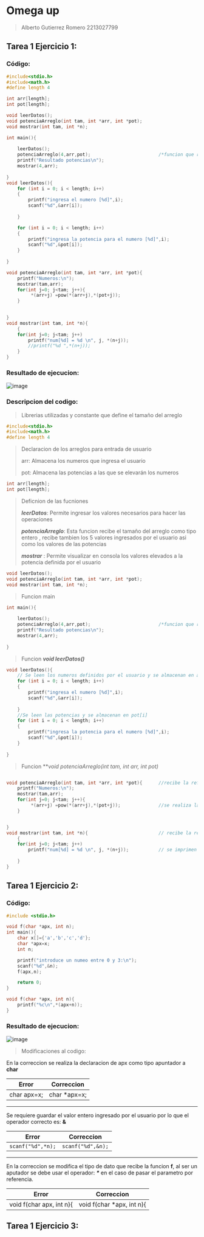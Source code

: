 # Omega up

>Alberto Gutierrez Romero
> 2213027799

## Tarea 1 Ejercicio 1: 
> 

### Código:

```c
#include<stdio.h>
#include<math.h>
#define length 4

int arr[length];
int pot[length];

void leerDatos();
void potenciaArreglo(int tam, int *arr, int *pot);
void mostrar(int tam, int *n);

int main(){
    
    leerDatos();
    potenciaArreglo(4,arr,pot);                         /*funcion que recibe dos arreglos por referencia*/
    printf("Resultado potencias\n");
    mostrar(4,arr);
    
}
void leerDatos(){
    for (int i = 0; i < length; i++)
    {
        printf("ingresa el numero [%d]",i);
        scanf("%d",&arr[i]);
 
    }

    for (int i = 0; i < length; i++)
    {
        printf("ingresa la potencia para el numero [%d]",i);
        scanf("%d",&pot[i]); 
    }
    
}

void potenciaArreglo(int tam, int *arr, int *pot){
    printf("Numeros:\n");
    mostrar(tam,arr);
    for(int j=0; j<tam; j++){
         *(arr+j) =pow(*(arr+j),*(pot+j));
    }
       

}
void mostrar(int tam, int *n){
    {
    for(int j=0; j<tam; j++)
        printf("num[%d] = %d \n", j, *(n+j));
        //printf("%d ",*(n+j));
    }
}

```
### Resultado de ejecucion:

![image](/UNIT1/images/imgt1.png)

### Descripcion del codigo:

>Librerias utilizadas y constante que define el tamaño del arreglo

```c
#include<stdio.h>
#include<math.h>
#define length 4

```

> Declaracion de los arreglos para entrada de usuario
>
> arr: Almacena los numeros que ingresa el usuario
>
> pot: Almacena las potencias a las que se elevarán los numeros

```c
int arr[length];
int pot[length];

```
> Deficnion de las fucniones 
>
> ***leerDatos***: Permite ingresar los valores necesarios para hacer las operaciones 
>
> ***potenciaArreglo***: Esta funcion recibe el tamaño del arreglo como tipo entero , recibe tambien los 5 valores         ingresados por el usuario asi como los valores de las potencias
>
> ***mostrar*** : Permite visualizar en consola los valores elevados a la potencia definida por el usuario

```c
void leerDatos();
void potenciaArreglo(int tam, int *arr, int *pot);
void mostrar(int tam, int *n);
```
> Funcion main

```c
int main(){
    
    leerDatos();
    potenciaArreglo(4,arr,pot);                         /*funcion que recibe dos arreglos por referencia*/
    printf("Resultado potencias\n");
    mostrar(4,arr);
    
}

```

> Funcion ***void leerDatos()***
>
```c
void leerDatos(){
    // Se leen los numeros definidos por el usuario y se almacenan en arr[i]
    for (int i = 0; i < length; i++)
    {
        printf("ingresa el numero [%d]",i);
        scanf("%d",&arr[i]);
 
    }
    //Se leen las potencias y se almacenan en pot[i]
    for (int i = 0; i < length; i++)
    {
        printf("ingresa la potencia para el numero [%d]",i);
        scanf("%d",&pot[i]); 
    }
    
}
```

>Funcion ***void potenciaArreglo(int tam, int *arr, int *pot)***

```c

void potenciaArreglo(int tam, int *arr, int *pot){      //recibe la referencia de los arreglos  y un entero
    printf("Numeros:\n");
    mostrar(tam,arr);
    for(int j=0; j<tam; j++){
         *(arr+j) =pow(*(arr+j),*(pot+j));              //se realiza la operacion de potencia con los datos i de cada arreglo 
    }
```
>

```c

}
void mostrar(int tam, int *n){                          // recibe la referencia de un arreglo y un entero
    {
    for(int j=0; j<tam; j++)
        printf("num[%d] = %d \n", j, *(n+j));           // se imprimen los datos del arreglo utilizando la direccion del dato 
        
    }
}

```

## Tarea 1 Ejercicio 2: 


### Código:

```c
#include <stdio.h>

void f(char *apx, int n);
int main(){
    char x[]={'a','b','c','d'};
    char *apx=x; 
    int n;

    printf("introduce un numeo entre 0 y 3:\n");
    scanf("%d",&n);
    f(apx,n);

    return 0;
}

void f(char *apx, int n){
    printf("%c\n",*(apx+n));
}

```
### Resultado de ejecucion:

![image](/UNIT1/images/imgt2.png)

> Modificaciones al codigo:

En la correccion se realiza la declaracion de apx como tipo apuntador a **char**

|Error   |Correccion   |   
|---|---|
| char apx=x;  | char *apx=x;  | 

---
Se requiere guardar el valor entero ingresado por el usuario por lo que el operador correcto es: **&**

|Error   |Correccion   |   
|---|---|
| `scanf("%d",*n);` | ``scanf("%d",&n);``  | 

---
En la correccion se modifica el tipo de dato que recibe la funcion **f**, al ser un aputador se debe usar el operador:  **_*_** en el caso de pasar el parametro por referencia.

|Error   |Correccion   |   
|---|---|
| void f(char apx, int n){ | void f(char *apx, int n){  | 


## Tarea 1 Ejercicio 3:





